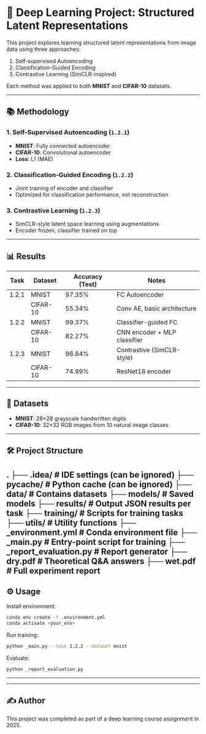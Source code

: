 # 🧠 Deep Learning Project: Structured Latent Representations

This project explores learning structured latent representations from image data using three approaches:
1. Self-supervised Autoencoding
2. Classification-Guided Encoding
3. Contrastive Learning (SimCLR-inspired)

Each method was applied to both **MNIST** and **CIFAR-10** datasets.

---

## 📚 Methodology

### 1. Self-Supervised Autoencoding (`1.2.1`)
- **MNIST**: Fully connected autoencoder
- **CIFAR-10**: Convolutional autoencoder
- **Loss**: L1 (MAE)

### 2. Classification-Guided Encoding (`1.2.2`)
- Joint training of encoder and classifier
- Optimized for classification performance, not reconstruction
  
### 3. Contrastive Learning (`1.2.3`)
- SimCLR-style latent space learning using augmentations
- Encoder frozen, classifier trained on top

---

## 📊 Results

| Task   | Dataset  | Accuracy (Test) | Notes                         |
|--------|----------|-----------------|-------------------------------|
| 1.2.1  | MNIST    | 97.35%          | FC Autoencoder                |
|        | CIFAR-10 | 55.34%          | Conv AE, basic architecture   |
| 1.2.2  | MNIST    | 99.37%          | Classifier-guided FC          |
|        | CIFAR-10 | 82.27%          | CNN encoder + MLP classifier |
| 1.2.3  | MNIST    | 96.84%          | Contrastive (SimCLR-style)    |
|        | CIFAR-10 | 74.99%          | ResNet18 encoder              |

---

## 🧪 Datasets
- **MNIST**: 28×28 grayscale handwritten digits
- **CIFAR-10**: 32×32 RGB images from 10 natural image classes
---

## 🛠️ Project Structure
.
├── .idea/                 # IDE settings (can be ignored)
├── __pycache__/          # Python cache (can be ignored)
├── data/                 # Contains datasets 
├── models/               # Saved models
├── results/              # Output JSON results per task
├── training/             # Scripts for training tasks
├── utils/                # Utility functions
├── _environment.yml      # Conda environment file
├── _main.py              # Entry-point script for training
├── _report_evaluation.py # Report generator
├── dry.pdf               # Theoretical Q&A answers
├── wet.pdf               # Full experiment report
---

## ⚙️ Usage

Install environment:
```bash
conda env create -f .environment.yml
conda activate <your_env>
```

Run training:
```bash
python _main.py --task 1.2.2 --dataset mnist
```

Evaluate:
```bash
python _report_evaluation.py
```
---

---

## ✍️ Author
This project was completed as part of a deep learning course assignment in 2025.
